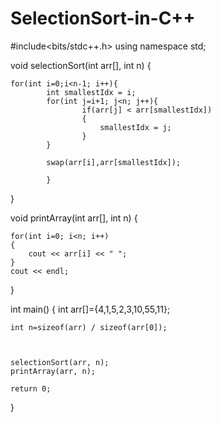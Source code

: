 # SelectionSort-in-C++
#include<bits/stdc++.h>
using namespace std;

void selectionSort(int arr[], int n)
{

    for(int i=0;i<n-1; i++){
            int smallestIdx = i;
            for(int j=i+1; j<n; j++){
                    if(arr[j] < arr[smallestIdx])
                    {
                        smallestIdx = j;
                    }
            }

            swap(arr[i],arr[smallestIdx]);

            }
}


void printArray(int arr[], int n) 
{
    
    for(int i=0; i<n; i++)
    {
        cout << arr[i] << " ";
    }
    cout << endl;



}



int main()
{
    int arr[]={4,1,5,2,3,10,55,11};
    
    int n=sizeof(arr) / sizeof(arr[0]);



    selectionSort(arr, n);
    printArray(arr, n);

    return 0;

}









































